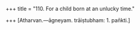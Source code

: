 +++
title = "110. For a child born at an unlucky time."

+++
[Atharvan.—āgneyam. trāiṣtubham: 1. pan̄kti.]
